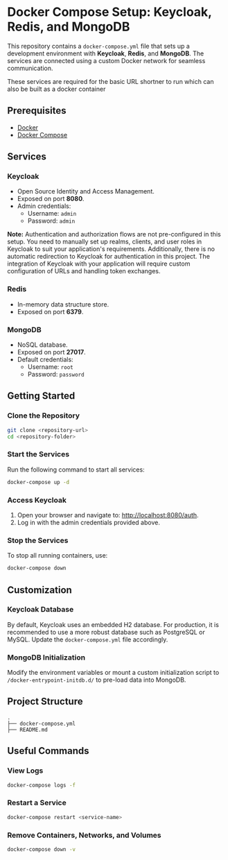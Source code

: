
# Docker Compose Setup: Keycloak, Redis, and MongoDB

This repository contains a `docker-compose.yml` file that sets up a development environment with **Keycloak**, **Redis**, and **MongoDB**. The services are connected using a custom Docker network for seamless communication. 

These services are required for the basic URL shortner to run which can also be built as a docker container

## Prerequisites

- [Docker](https://www.docker.com/get-started)
- [Docker Compose](https://docs.docker.com/compose/install/)

## Services

### Keycloak
- Open Source Identity and Access Management.
- Exposed on port **8080**.
- Admin credentials:
  - Username: `admin`
  - Password: `admin`

**Note:** Authentication and authorization flows are not pre-configured in this setup. You need to manually set up realms, clients, and user roles in Keycloak to suit your application's requirements. Additionally, there is no automatic redirection to Keycloak for authentication in this project. The integration of Keycloak with your application will require custom configuration of URLs and handling token exchanges.

### Redis
- In-memory data structure store.
- Exposed on port **6379**.

### MongoDB
- NoSQL database.
- Exposed on port **27017**.
- Default credentials:
  - Username: `root`
  - Password: `password`

## Getting Started

### Clone the Repository
```bash
git clone <repository-url>
cd <repository-folder>
```

### Start the Services
Run the following command to start all services:
```bash
docker-compose up -d
```

### Access Keycloak
1. Open your browser and navigate to: [http://localhost:8080/auth](http://localhost:8080/auth).
2. Log in with the admin credentials provided above.

### Stop the Services
To stop all running containers, use:
```bash
docker-compose down
```

## Customization

### Keycloak Database
By default, Keycloak uses an embedded H2 database. For production, it is recommended to use a more robust database such as PostgreSQL or MySQL. Update the `docker-compose.yml` file accordingly.

### MongoDB Initialization
Modify the environment variables or mount a custom initialization script to `/docker-entrypoint-initdb.d/` to pre-load data into MongoDB.

## Project Structure
```
.
├── docker-compose.yml
├── README.md
```

## Useful Commands

### View Logs
```bash
docker-compose logs -f
```

### Restart a Service
```bash
docker-compose restart <service-name>
```

### Remove Containers, Networks, and Volumes
```bash
docker-compose down -v
```
